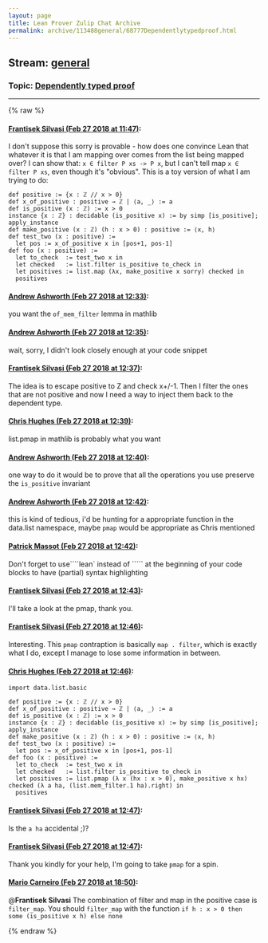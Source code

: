 ```yaml
---
layout: page
title: Lean Prover Zulip Chat Archive 
permalink: archive/113488general/68777Dependentlytypedproof.html
---
```


## Stream: [general](index.html)
### Topic: [Dependently typed proof](68777Dependentlytypedproof.html)

---


{% raw %}
#### [ Frantisek Silvasi (Feb 27 2018 at 11:47)](https://leanprover.zulipchat.com/#narrow/stream/113488-general/topic/Dependently%20typed%20proof/near/123038173):
I don't suppose this sorry is provable - how does one convince Lean that whatever it is that I am mapping over comes from the list being mapped over? I can show that: `x ∈ filter P xs -> P x`, but I can't tell map `x ∈ filter P xs`, even though it's "obvious". This is a toy version of what I am trying to do:
```
def positive := {x : ℤ // x > 0}
def x_of_positive : positive → ℤ | ⟨a, _⟩ := a
def is_positive (x : ℤ) := x > 0
instance {x : ℤ} : decidable (is_positive x) := by simp [is_positive]; apply_instance
def make_positive (x : ℤ) (h : x > 0) : positive := ⟨x, h⟩
def test_two (x : positive) :=
  let pos := x_of_positive x in [pos+1, pos-1]
def foo (x : positive) :=
  let to_check  := test_two x in
  let checked   := list.filter is_positive to_check in
  let positives := list.map (λx, make_positive x sorry) checked in
  positives
```

#### [ Andrew Ashworth (Feb 27 2018 at 12:33)](https://leanprover.zulipchat.com/#narrow/stream/113488-general/topic/Dependently%20typed%20proof/near/123039719):
you want the `of_mem_filter` lemma in mathlib

#### [ Andrew Ashworth (Feb 27 2018 at 12:35)](https://leanprover.zulipchat.com/#narrow/stream/113488-general/topic/Dependently%20typed%20proof/near/123039771):
wait, sorry, I didn't look closely enough at your code snippet

#### [ Frantisek Silvasi (Feb 27 2018 at 12:37)](https://leanprover.zulipchat.com/#narrow/stream/113488-general/topic/Dependently%20typed%20proof/near/123039815):
The idea is to escape positive to Z and check x+/-1. Then I filter the ones that are not positive and now I need a way to inject them back to the dependent type.

#### [ Chris Hughes (Feb 27 2018 at 12:39)](https://leanprover.zulipchat.com/#narrow/stream/113488-general/topic/Dependently%20typed%20proof/near/123039868):
list.pmap in mathlib is probably what you want

#### [ Andrew Ashworth (Feb 27 2018 at 12:40)](https://leanprover.zulipchat.com/#narrow/stream/113488-general/topic/Dependently%20typed%20proof/near/123039927):
one way to do it would be to prove that all the operations you use preserve the `is_positive` invariant

#### [ Andrew Ashworth (Feb 27 2018 at 12:42)](https://leanprover.zulipchat.com/#narrow/stream/113488-general/topic/Dependently%20typed%20proof/near/123039980):
this is kind of tedious, i'd be hunting for a appropriate function in the data.list namespace, maybe `pmap` would be appropriate as Chris mentioned

#### [ Patrick Massot (Feb 27 2018 at 12:42)](https://leanprover.zulipchat.com/#narrow/stream/113488-general/topic/Dependently%20typed%20proof/near/123039982):
Don't forget to use````lean` instead of ````` at the beginning of your code blocks to have (partial) syntax highlighting

#### [ Frantisek Silvasi (Feb 27 2018 at 12:43)](https://leanprover.zulipchat.com/#narrow/stream/113488-general/topic/Dependently%20typed%20proof/near/123039988):
I'll take a look at the pmap, thank you.

#### [ Frantisek Silvasi (Feb 27 2018 at 12:46)](https://leanprover.zulipchat.com/#narrow/stream/113488-general/topic/Dependently%20typed%20proof/near/123040083):
Interesting. This `pmap` contraption is basically `map . filter`, which is exactly what I do, except I manage to lose some information in between.

#### [ Chris Hughes (Feb 27 2018 at 12:46)](https://leanprover.zulipchat.com/#narrow/stream/113488-general/topic/Dependently%20typed%20proof/near/123040088):
``` lean
import data.list.basic

def positive := {x : ℤ // x > 0}
def x_of_positive : positive → ℤ | ⟨a, _⟩ := a
def is_positive (x : ℤ) := x > 0
instance {x : ℤ} : decidable (is_positive x) := by simp [is_positive]; apply_instance
def make_positive (x : ℤ) (h : x > 0) : positive := ⟨x, h⟩
def test_two (x : positive) :=
  let pos := x_of_positive x in [pos+1, pos-1]
def foo (x : positive) :=
  let to_check  := test_two x in
  let checked   := list.filter is_positive to_check in
  let positives := list.pmap (λ x (hx : x > 0), make_positive x hx) checked (λ a ha, (list.mem_filter.1 ha).right) in
  positives

```

#### [ Frantisek Silvasi (Feb 27 2018 at 12:47)](https://leanprover.zulipchat.com/#narrow/stream/113488-general/topic/Dependently%20typed%20proof/near/123040098):
Is the `a ha` accidental ;)?

#### [ Frantisek Silvasi (Feb 27 2018 at 12:47)](https://leanprover.zulipchat.com/#narrow/stream/113488-general/topic/Dependently%20typed%20proof/near/123040102):
Thank you kindly for your help, I'm going to take `pmap` for a spin.

#### [ Mario Carneiro (Feb 27 2018 at 18:50)](https://leanprover.zulipchat.com/#narrow/stream/113488-general/topic/Dependently%20typed%20proof/near/123051610):
@**Frantisek Silvasi** The combination of filter and map in the positive case is `filter_map`. You should `filter_map` with the function `if h : x > 0 then some (is_positive x h) else none`


{% endraw %}
